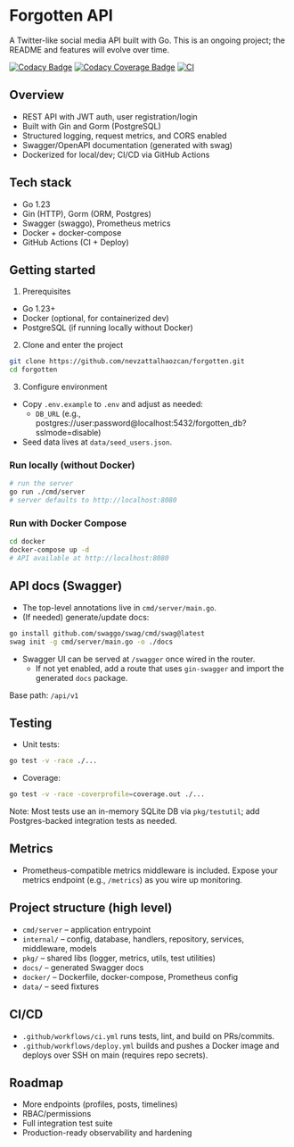# Forgotten API

A Twitter-like social media API built with Go. This is an ongoing project; the README and features will evolve over time.

[![Codacy Badge](https://app.codacy.com/project/badge/Grade/b107d45cd0f14123ae60578870cf9a28)](https://app.codacy.com/gh/nevzattalhaozcan/forgotten/dashboard?utm_source=gh&utm_medium=referral&utm_content=&utm_campaign=Badge_grade)
[![Codacy Coverage Badge](https://app.codacy.com/project/badge/Coverage/b107d45cd0f14123ae60578870cf9a28)](https://app.codacy.com/gh/nevzattalhaozcan/forgotten/dashboard?utm_source=github.com&utm_medium=referral&utm_content=nevzattalhaozcan/forgotten&utm_campaign=Badge_Coverage)
[![CI](https://github.com/nevzattalhaozcan/forgotten/actions/workflows/ci.yml/badge.svg?branch=main)](https://github.com/nevzattalhaozcan/forgotten/actions/workflows/ci.yml)


## Overview

- REST API with JWT auth, user registration/login
- Built with Gin and Gorm (PostgreSQL)
- Structured logging, request metrics, and CORS enabled
- Swagger/OpenAPI documentation (generated with swag)
- Dockerized for local/dev; CI/CD via GitHub Actions

## Tech stack

- Go 1.23
- Gin (HTTP), Gorm (ORM, Postgres)
- Swagger (swaggo), Prometheus metrics
- Docker + docker-compose
- GitHub Actions (CI + Deploy)

## Getting started

1) Prerequisites
- Go 1.23+
- Docker (optional, for containerized dev)
- PostgreSQL (if running locally without Docker)

2) Clone and enter the project
```sh
git clone https://github.com/nevzattalhaozcan/forgotten.git
cd forgotten
```

3) Configure environment
- Copy `.env.example` to `.env` and adjust as needed:
  - `DB_URL` (e.g., postgres://user:password@localhost:5432/forgotten_db?sslmode=disable)
- Seed data lives at `data/seed_users.json`.

### Run locally (without Docker)

```sh
# run the server
go run ./cmd/server
# server defaults to http://localhost:8080
```

### Run with Docker Compose

```sh
cd docker
docker-compose up -d
# API available at http://localhost:8080
```

## API docs (Swagger)

- The top-level annotations live in `cmd/server/main.go`.
- (If needed) generate/update docs:
```sh
go install github.com/swaggo/swag/cmd/swag@latest
swag init -g cmd/server/main.go -o ./docs
```
- Swagger UI can be served at `/swagger` once wired in the router.
  - If not yet enabled, add a route that uses `gin-swagger` and import the generated `docs` package.

Base path: `/api/v1`

## Testing

- Unit tests:
```sh
go test -v -race ./...
```
- Coverage:
```sh
go test -v -race -coverprofile=coverage.out ./...
```

Note: Most tests use an in-memory SQLite DB via `pkg/testutil`; add Postgres-backed integration tests as needed.

## Metrics

- Prometheus-compatible metrics middleware is included. Expose your metrics endpoint (e.g., `/metrics`) as you wire up monitoring.

## Project structure (high level)

- `cmd/server` – application entrypoint
- `internal/` – config, database, handlers, repository, services, middleware, models
- `pkg/` – shared libs (logger, metrics, utils, test utilities)
- `docs/` – generated Swagger docs
- `docker/` – Dockerfile, docker-compose, Prometheus config
- `data/` – seed fixtures

## CI/CD

- `.github/workflows/ci.yml` runs tests, lint, and build on PRs/commits.
- `.github/workflows/deploy.yml` builds and pushes a Docker image and deploys over SSH on main (requires repo secrets).

## Roadmap

- More endpoints (profiles, posts, timelines)
- RBAC/permissions
- Full integration test suite
- Production-ready observability and hardening